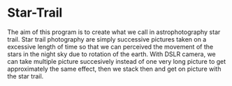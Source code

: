 # Star-Trail

The aim of this program is to create what we call in astrophotography star trail. Star trail photography are simply successive pictures taken on a excessive length of time so that we can perceived the movement of the stars in the night sky due to rotation of the earth. With DSLR camera, we can take multiple picture succesively instead of one very long picture to get approximately the same effect, then we stack then and get on picture with the star trail. 
